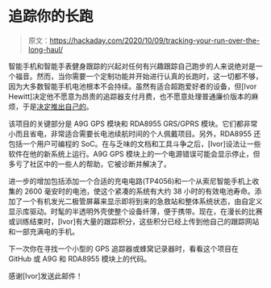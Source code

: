 # 追踪你的长跑

> 原文：<https://hackaday.com/2020/10/09/tracking-your-run-over-the-long-haul/>

智能手机和智能手表健身跟踪的兴起对任何有兴趣跟踪自己跑步的人来说绝对是一个福音。然而，当你需要一个定制功能并开始进行认真的长跑时，这一切都不够，因为大多数智能手机电池根本不会持续。虽然有适合超跑爱好者的设备，但[Ivor Hewitt]决定他不愿意为昂贵的追踪器支付月费，也不愿意处理普通廉价版本的麻烦，于是[决定推出自己的](https://blog.ivor.org/2020/10/tracking-running-part-2.html)。

该项目的关键部分是 A9G GPS 模块和 RDA8955 GRS/GPRS 模块。它们都非常小而且省电，非常适合需要长电池续航时间的个人佩戴项目。另外，RDA8955 还包括一个用户可编程的 SoC。在与乏味的文档和工具斗争之后，[Ivor]设法让一些软件在他的新系统上运行。A9G GPS 模块上的一个电源错误可能会显示停止，但多亏了社区中的一些人的帮助，它被诊断并解决了。

进一步的增加包括添加一个合适的充电电路(TP4056)和一个从索尼智能手机上收集的 2600 毫安时的电池，使这个紧凑的系统有大约 38 小时的有效电池寿命。添加了一个有机发光二极管屏幕来显示即将到来的急救站和整体系统状态，由自定义显示库驱动。时髦的半透明外壳使整个设备纤薄，便于携带。现在，在漫长的比赛或训练结束时，[Ivor]有大量的跟踪积分，这些积分已经上传到他自己的跟踪网站和一部充满电的手机。

下一次你在寻找一个小型的 GPS 追踪器或蜂窝记录器时，看看这个项目在 GitHub 或 A9G 和 RDA8955 模块上的代码。

感谢[Ivor]发送此邮件！
